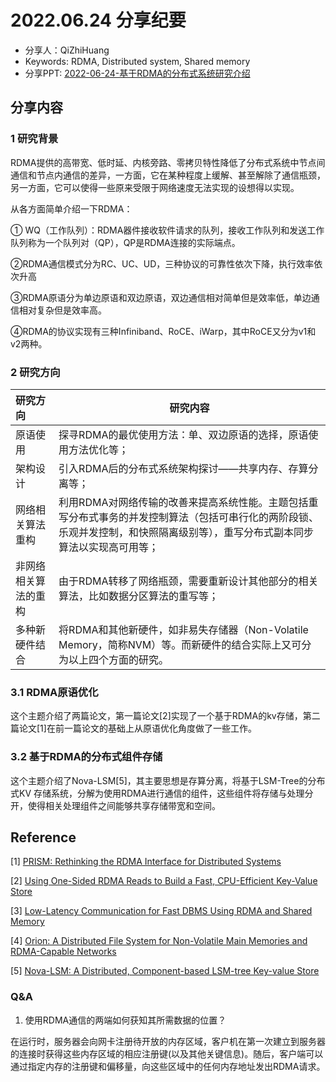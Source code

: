 # 2022.06.24 分享纪要

- 分享人：QiZhiHuang
- Keywords: RDMA, Distributed system, Shared memory
- 分享PPT: [2022-06-24-基于RDMA的分布式系统研究介绍](./slides/2022-06-24-基于RDMA的分布式系统研究介绍.pdf)

## 分享内容

### 1 研究背景

RDMA提供的高带宽、低时延、内核旁路、零拷贝特性降低了分布式系统中节点间通信和节点内通信的差异，一方面，它在某种程度上缓解、甚至解除了通信瓶颈，另一方面，它可以使得一些原来受限于网络速度无法实现的设想得以实现。

从各方面简单介绍一下RDMA：

① WQ（工作队列）：RDMA器件接收软件请求的队列，接收工作队列和发送工作队列称为一个队列对（QP），QP是RDMA连接的实际端点。

②RDMA通信模式分为RC、UC、UD，三种协议的可靠性依次下降，执行效率依次升高

③RDMA原语分为单边原语和双边原语，双边通信相对简单但是效率低，单边通信相对复杂但是效率高。

④RDMA的协议实现有三种Infiniband、RoCE、iWarp，其中RoCE又分为v1和v2两种。

### 2 研究方向

| 研究方向             | 研究内容                                                     |
| :------------------- | ------------------------------------------------------------ |
| 原语使用             | 探寻RDMA的最优使用方法：单、双边原语的选择，原语使用方法优化等； |
| 架构设计             | 引入RDMA后的分布式系统架构探讨——共享内存、存算分离等；       |
| 网络相关算法重构     | 利用RDMA对网络传输的改善来提高系统性能。主题包括重写分布式事务的并发控制算法（包括可串行化的两阶段锁、乐观并发控制，和快照隔离级别等），重写分布式副本同步算法以实现高可用等； |
| 非网络相关算法的重构 | 由于RDMA转移了网络瓶颈，需要重新设计其他部分的相关算法，比如数据分区算法的重写等； |
| 多种新硬件结合       | 将RDMA和其他新硬件，如非易失存储器（Non-Volatile  Memory，简称NVM）等。而新硬件的结合实际上又可分为以上四个方面的研究。 |

### 3.1 RDMA原语优化

这个主题介绍了两篇论文，第一篇论文[2]实现了一个基于RDMA的kv存储，第二篇论文[1]在前一篇论文的基础上从原语优化角度做了一些工作。

### 3.2 基于RDMA的分布式组件存储

这个主题介绍了Nova-LSM[5]，其主要思想是存算分离，将基于LSM-Tree的分布式KV 存储系统，分解为使用RDMA进行通信的组件，这些组件将存储与处理分开，使得相关处理组件之间能够共享存储带宽和空间。

## Reference

[1] [PRISM: Rethinking the RDMA Interface for Distributed Systems](https://drkp.net/papers/prism-sosp21.pdf)

[2] [Using One-Sided RDMA Reads to Build a Fast, CPU-Efficient Key-Value Store](https://www.usenix.org/system/files/conference/atc13/atc13-mitchell.pdf)

[3] [Low-Latency Communication for Fast DBMS Using RDMA and Shared Memory](http://wwwbayer.informatik.tu-muenchen.de/~fent/papers/Low-Latency%20Communication%20for%20Fast%20DBMS%20Using%20RDMA%20and%20Shared%20Memory.pdf)

[4] [Orion: A Distributed File System for Non-Volatile Main Memories and RDMA-Capable Networks](https://www.usenix.org/system/files/fast19-yang.pdf)

[5] [Nova-LSM: A Distributed, Component-based LSM-tree Key-value Store](https://dl.acm.org/doi/pdf/10.1145/3448016.3457297)

### Q&A

1. 使用RDMA通信的两端如何获知其所需数据的位置？

​	在运行时，服务器会向网卡注册待开放的内存区域，客户机在第一次建立到服务器的连接时获得这些内存区域的相应注册键(以及其他关键信息)。随后，客户端可以通过指定内存的注册键和偏移量，向这些区域中的任何内存地址发出RDMA请求。